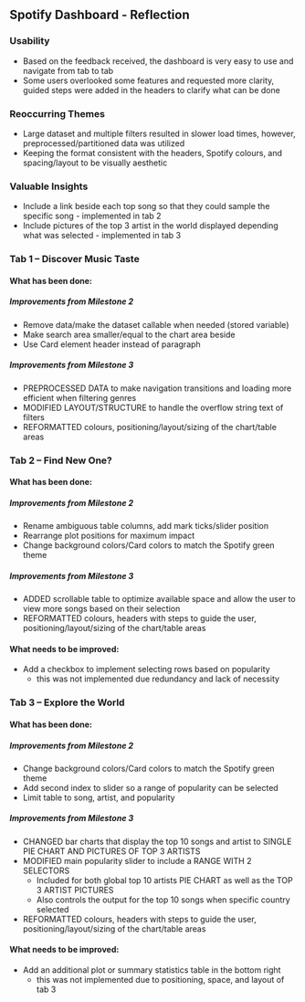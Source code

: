 ## Spotify Dashboard - Reflection

### Usability

- Based on the feedback received, the dashboard is very easy to use and navigate from tab to tab
- Some users overlooked some features and requested more clarity, guided steps were added in the headers to clarify what can be done

### Reoccurring Themes

- Large dataset and multiple filters resulted in slower load times, however, preprocessed/partitioned data was utilized
- Keeping the format consistent with the headers, Spotify colours, and spacing/layout to be visually aesthetic

### Valuable Insights

- Include a link beside each top song so that they could sample the specific song - implemented in tab 2
- Include pictures of the top 3 artist in the world displayed depending what was selected - implemented in tab 3



### Tab 1 – Discover Music Taste

#### **What has been done:**

##### Improvements from Milestone 2
- Remove data/make the dataset callable when needed (stored variable)
- Make search area smaller/equal to the chart area beside
- Use Card element header instead of paragraph

##### Improvements from Milestone 3
- PREPROCESSED DATA to make navigation transitions and loading more efficient when filtering genres
- MODIFIED LAYOUT/STRUCTURE to handle the overflow string text of filters
- REFORMATTED colours, positioning/layout/sizing of the chart/table areas



### Tab 2 – Find New One?

#### **What has been done:**

##### Improvements from Milestone 2
- Rename ambiguous table columns, add mark ticks/slider position 
- Rearrange plot positions for maximum impact 
- Change background colors/Card colors to match the Spotify green theme

##### Improvements from Milestone 3
- ADDED scrollable table to optimize available space and allow the user to view more songs based on their selection
- REFORMATTED colours, headers with steps to guide the user, positioning/layout/sizing of the chart/table areas


#### **What needs to be improved:**
- Add a checkbox to implement selecting rows based on popularity
    - this was not implemented due redundancy and lack of necessity



### Tab 3 – Explore the World

#### **What has been done:**

##### Improvements from Milestone 2
- Change background colors/Card colors to match the Spotify green theme
- Add second index to slider so a range of popularity can be selected
- Limit table to song, artist, and popularity

##### Improvements from Milestone 3
- CHANGED bar charts that display the top 10 songs and artist to SINGLE PIE CHART AND PICTURES OF TOP 3 ARTISTS
- MODIFIED main popularity slider to include a RANGE WITH 2 SELECTORS
    - Included for both global top 10 artists PIE CHART as well as the TOP 3 ARTIST PICTURES
    - Also controls the output for the top 10 songs when specific country selected
- REFORMATTED colours, headers with steps to guide the user, positioning/layout/sizing of the chart/table areas


#### **What needs to be improved:**

- Add an additional plot or summary statistics table in the bottom right
    - this was not implemented due to positioning, space, and layout of tab 3


